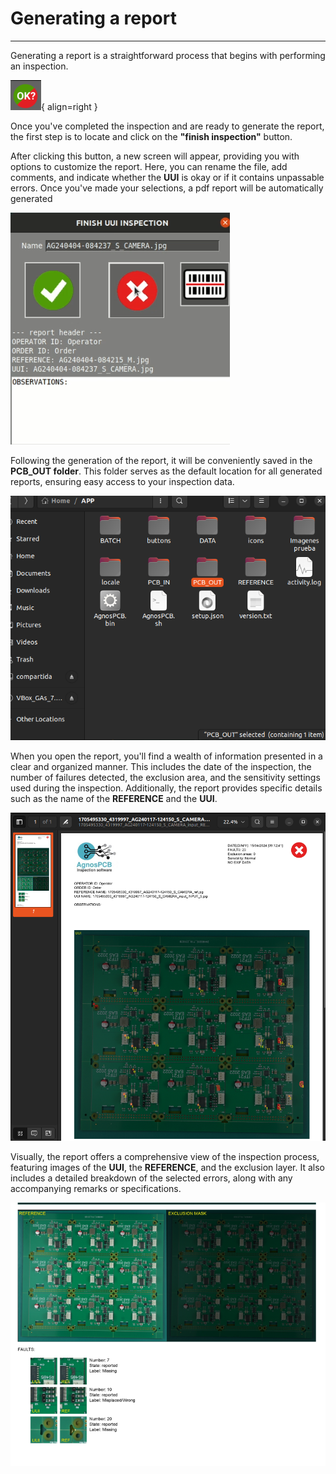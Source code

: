# Generating a report
___

Generating a report is a straightforward process that begins with performing an inspection.

![Finish inspection button](assets/finish-inspection-button.png){ align=right }

Once you've completed the inspection and are ready to generate the report, the first step is to locate and click on the **"finish inspection"** button.

After clicking this button, a new screen will appear, providing you with options to customize the report. Here, you can rename the file, add comments, and indicate whether the **UUI** is okay or if it contains unpassable errors. Once you've made your selections, a pdf report will be automatically generated

![Finish inspection screen](assets/finish-inspecttion-barcode.png)

Following the generation of the report, it will be conveniently saved in the **PCB_OUT folder**. This folder serves as the default location for all generated reports, ensuring easy access to your inspection data.

![PCB_OUT folder](assets/PCB-OUT.png)

When you open the report, you'll find a wealth of information presented in a clear and organized manner. This includes the date of the inspection, the number of failures detected, the exclusion area, and the sensitivity settings used during the inspection. Additionally, the report provides specific details such as the name of the **REFERENCE** and the **UUI**.

![Report](assets/REPORT1.png)


Visually, the report offers a comprehensive view of the inspection process, featuring images of the **UUI**, the **REFERENCE**, and the exclusion layer. It also includes a detailed breakdown of the selected errors, along with any accompanying remarks or specifications.

![Report](assets/REPORT2.png)